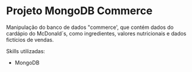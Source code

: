 # Projeto MongoDB Commerce
Manipulação do banco de dados "commerce', que contém dados do cardápio
do McDonald´s, como ingredientes, valores nutricionais e dados fictícios de vendas.

Skills utilizadas:

- MongoDB
